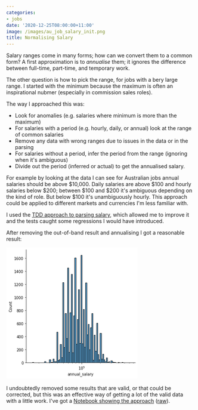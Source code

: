 ```yaml
---
categories:
- jobs
date: '2020-12-25T08:00:00+11:00'
image: /images/au_job_salary_init.png
title: Normalising Salary
---
```


Salary ranges come in many forms; how can we convert them to a common form?
A first approximation is to *annualise* them; it ignores the difference between full-time, part-time, and temporary work.

The other question is how to pick the range, for jobs with a bery large range.
I started with the minimum because the maximum is often an inspirational nubmer (especially in commission sales roles).

The way I approached this was:

* Look for anomalies (e.g. salaries where minimum is more than the maximum)
* For salaries with a period (e.g. hourly, daily, or annual) look at the range of common salaries
* Remove any data with wrong ranges due to issues in the data or in the parsing
* For salaries without a period, infer the period from the range (ignoring when it's ambiguous)
* Divide out the period (inferred or actual) to get the annualised salary.

For example by looking at the data I can see for Australian jobs annual salaries should be above \$10,000.
Daily salaries are above \$100 and hourly salaries below \$200; between \$100 and \$200 it's ambiguous depending on the kind of role.
But below \$100 it's unambiguously hourly.
This approach could be applied to different markets and currencies I'm less familiar with.

I used the [TDD approach to parsing salary](/tdd-salary), which allowed me to improve it and the tests caught some regressions I would have introduced.

After removing the out-of-band result and annualising I got a reasonable result:

![Distribution of annualised salary](/images/au_job_salary_after.png)

I undoubtedly removed some results that are valid, or that could be corrected, but this was an effective way of getting a lot of the valid data with a little work.
I've got a [Notebook showing the approach](/notebooks/Analysing\%20Salary\%20Extracted\%20From\%20CommonCrawl\%20Job\%20Data.html) ([raw](https://nbviewer.org/github/EdwardJRoss/skeptric/blob/master/static/notebooks/Analysing\%20Salary\%20Extracted\%20From\%20CommonCrawl\%20Job\%20Data.ipynb)).
